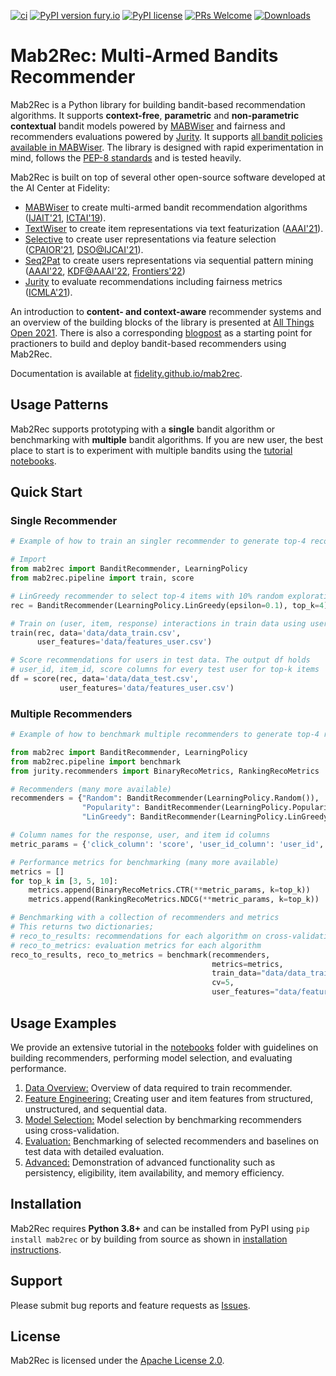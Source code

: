 [![ci](https://github.com/fidelity/mab2rec/actions/workflows/ci.yml/badge.svg?branch=main)](https://github.com/fidelity/mab2rec/actions/workflows/ci.yml) [![PyPI version fury.io](https://badge.fury.io/py/mab2rec.svg)](https://pypi.python.org/pypi/mab2rec/) [![PyPI license](https://img.shields.io/pypi/l/mab2rec.svg)](https://pypi.python.org/pypi/mab2rec/) [![PRs Welcome](https://img.shields.io/badge/PRs-welcome-brightgreen.svg?style=flat-square)](http://makeapullrequest.com) [![Downloads](https://static.pepy.tech/personalized-badge/mab2rec?period=total&units=international_system&left_color=grey&right_color=orange&left_text=Downloads)](https://pepy.tech/project/mab2rec)

# Mab2Rec: Multi-Armed Bandits Recommender 

Mab2Rec is a Python library for building bandit-based recommendation algorithms. It supports **context-free**, **parametric** and **non-parametric** **contextual** bandit models powered by [MABWiser](https://github.com/fidelity/mabwiser) and fairness and recommenders evaluations powered by [Jurity](https://github.com/fidelity/jurity).
It supports [all bandit policies available in MABWiser](https://github.com/fidelity/mabwiser#available-bandit-policies). The library is designed with rapid experimentation in mind, follows the [PEP-8 standards](https://www.python.org/dev/peps/pep-0008/) and is tested heavily.

Mab2Rec is built on top of several other open-source software developed at the AI Center at Fidelity:

* [MABWiser](https://github.com/fidelity/mabwiser) to create multi-armed bandit recommendation algorithms ([IJAIT'21](https://www.worldscientific.com/doi/abs/10.1142/S0218213021500214), [ICTAI'19](https://ieeexplore.ieee.org/document/8995418)).
* [TextWiser](https://github.com/fidelity/textwiser) to create item representations via text featurization ([AAAI'21](https://ojs.aaai.org/index.php/AAAI/article/view/17814)).
* [Selective](https://github.com/fidelity/selective) to create user representations via feature selection ([CPAIOR'21](https://link.springer.com/chapter/10.1007/978-3-030-78230-6_27), [DSO@IJCAI'21](https://arxiv.org/abs/2112.03105)).
* [Seq2Pat](https://github.com/fidelity/seq2pat) to create users representations via sequential pattern mining ([AAAI'22](https://ojs.aaai.org/index.php/AAAI/article/view/21542), [KDF@AAAI'22](https://arxiv.org/abs/2201.09178), [Frontiers'22](https://www.frontiersin.org/articles/10.3389/frai.2022.868085/full))
* [Jurity](https://github.com/fidelity/jurity) to evaluate recommendations including fairness metrics ([ICMLA'21](https://ieeexplore.ieee.org/abstract/document/9680169)).

An introduction to **content- and context-aware** recommender systems and an overview of the building blocks of the library is presented at [All Things Open 2021](https://www.youtube.com/watch?v=54d_YUalvOA). There is also a corresponding [blogpost](https://2022.allthingsopen.org/introducing-mab2rec-a-multi-armed-bandit-recommender-library/) as a starting point for practioners to build and deploy bandit-based recommenders using Mab2Rec.

Documentation is available at [fidelity.github.io/mab2rec](https://fidelity.github.io/mab2rec).

## Usage Patterns

Mab2Rec supports prototyping with a **single** bandit algorithm or benchmarking with **multiple** bandit algorithms. 
If you are new user, the best place to start is to experiment with multiple bandits using the [tutorial notebooks](notebooks).

## Quick Start

### Single Recommender

```python
# Example of how to train an singler recommender to generate top-4 recommendations

# Import 
from mab2rec import BanditRecommender, LearningPolicy
from mab2rec.pipeline import train, score

# LinGreedy recommender to select top-4 items with 10% random exploration 
rec = BanditRecommender(LearningPolicy.LinGreedy(epsilon=0.1), top_k=4)

# Train on (user, item, response) interactions in train data using user features 
train(rec, data='data/data_train.csv', 
      user_features='data/features_user.csv')

# Score recommendations for users in test data. The output df holds 
# user_id, item_id, score columns for every test user for top-k items 
df = score(rec, data='data/data_test.csv', 
           user_features='data/features_user.csv')
```

### Multiple Recommenders

```python
# Example of how to benchmark multiple recommenders to generate top-4 recommendations

from mab2rec import BanditRecommender, LearningPolicy
from mab2rec.pipeline import benchmark
from jurity.recommenders import BinaryRecoMetrics, RankingRecoMetrics

# Recommenders (many more available)
recommenders = {"Random": BanditRecommender(LearningPolicy.Random()),
                "Popularity": BanditRecommender(LearningPolicy.Popularity()),
                "LinGreedy": BanditRecommender(LearningPolicy.LinGreedy(epsilon=0.1))}

# Column names for the response, user, and item id columns
metric_params = {'click_column': 'score', 'user_id_column': 'user_id', 'item_id_column':'item_id'}

# Performance metrics for benchmarking (many more available)
metrics = []
for top_k in [3, 5, 10]:
    metrics.append(BinaryRecoMetrics.CTR(**metric_params, k=top_k))
    metrics.append(RankingRecoMetrics.NDCG(**metric_params, k=top_k))

# Benchmarking with a collection of recommenders and metrics 
# This returns two dictionaries; 
# reco_to_results: recommendations for each algorithm on cross-validation data
# reco_to_metrics: evaluation metrics for each algorithm
reco_to_results, reco_to_metrics = benchmark(recommenders,
                                             metrics=metrics,
                                             train_data="data/data_train.csv",
                                             cv=5,
                                             user_features="data/features_user.csv")
```

## Usage Examples

We provide an extensive tutorial in the [notebooks](notebooks) folder with guidelines on building recommenders, performing model selection, and evaluating performance.

1. [Data Overview:](https://github.com/fidelity/mab2rec/tree/master/notebooks/1_data_overview.ipynb) Overview of data required to train recommender.
2. [Feature Engineering:](https://github.com/fidelity/mab2rec/tree/master/notebooks/2_feature_engineering.ipynb) Creating user and item features from structured, unstructured, and sequential data.
3. [Model Selection:](https://github.com/fidelity/mab2rec/tree/master/notebooks/3_model_selection.ipynb) Model selection by benchmarking recommenders using cross-validation.
4. [Evaluation:](https://github.com/fidelity/mab2rec/tree/master/notebooks/4_evaluation.ipynb) Benchmarking of selected recommenders and baselines on test data with detailed evaluation.
5. [Advanced:](https://github.com/fidelity/mab2rec/tree/master/notebooks/5_advanced.ipynb) Demonstration of advanced functionality such as persistency, eligibility, item availability, and memory efficiency.

## Installation

Mab2Rec requires **Python 3.8+** and can be installed from PyPI using ``pip install mab2rec`` or by building from source as shown in [installation instructions](https://fidelity.github.io/mab2rec/installation.html).

## Support

Please submit bug reports and feature requests as [Issues](https://github.com/fidelity/mab2rec/issues).

## License

Mab2Rec is licensed under the [Apache License 2.0](LICENSE).

<br>
